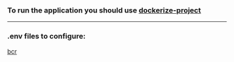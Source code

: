 ### To run the application you should use [dockerize-project](https://github.com/sokolovvs/dockerize-bank-currencies)

---

### .env files to configure:

[bcr](./src/bcr/.env)